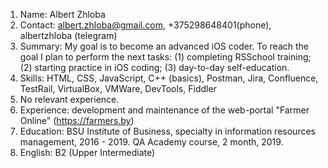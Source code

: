 1. Name: Albert Zhloba
2. Contact: albert.zhloba@gmail.com, +375298648401(phone), albertzhloba (telegram)
3. Summary: My goal is to become an advanced iOS coder. To reach the goal I plan to perform the next tasks: (1) completing RSSchool training; (2) starting practice in iOS coding; (3) day-to-day self-education.
4. Skills: HTML, CSS, JavaScript, C++ (basics), Postman, Jira, Confluence, TestRail, VirtualBox, VMWare, DevTools, Fiddler
5. No relevant experience.
6. Experience: development and maintenance of the web-portal "Farmer Online" (https://farmers.by)
7. Education: BSU Institute of Business, specialty in information resources management, 2016 - 2019. QA Academy course, 2 month, 2019.
8. English: B2 (Upper Intermediate)
